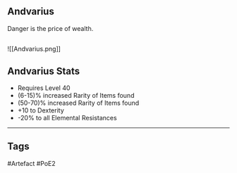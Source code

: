 ## Andvarius
Danger is the price of wealth.
##
![[Andvarius.png]]
## Andvarius Stats
- Requires Level 40
- (6-15)% increased Rarity of Items found
- (50-70)% increased Rarity of Items found
- +10 to Dexterity
- -20% to all Elemental Resistances


---
## Tags
#Artefact
#PoE2